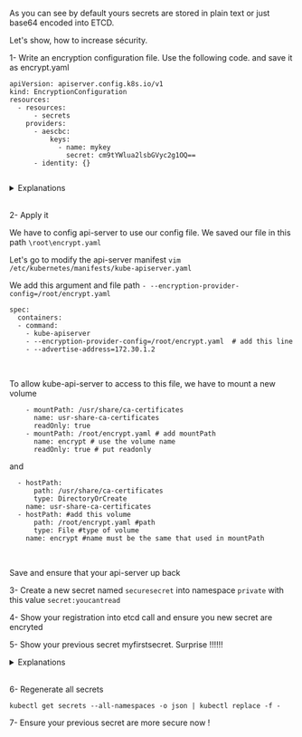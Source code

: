 
As you can see by default yours secrets are stored in plain text or just base64 encoded into ETCD.

Let's show, how to increase sécurity. 

1- Write an encryption configuration file. Use the following code. and save it as encrypt.yaml

```
apiVersion: apiserver.config.k8s.io/v1
kind: EncryptionConfiguration
resources:
  - resources:
      - secrets
    providers:
      - aescbc:
          keys:
            - name: mykey
              secret: cm9tYWlua2lsbGVyc2g1OQ==
      - identity: {}
                    
```

<details>
<summary>Explanations</summary>

We create a encryption file for ressource named "secrets"

We use provider aescbc to encryt data with the key:value mykey
aescbc provider allow key with 16/24/32 characters and must be provide in base64 encoded 
We use `echo -n "romainkillersh59" | base64`
We keep possibility to read secret from unencrypted secrets with identity provider

</details>

<br>


2- Apply it 

We have to config api-server to use our config file. 
We saved our file in this path `\root\encrypt.yaml`

Let's go to modify the api-server manifest 
`vim /etc/kubernetes/manifests/kube-apiserver.yaml`

We add this argument and file path 
`- --encryption-provider-config=/root/encrypt.yaml`

```
spec:
  containers:
  - command:
    - kube-apiserver
    - --encryption-provider-config=/root/encrypt.yaml  # add this line
    - --advertise-address=172.30.1.2
````

<br>

To allow kube-api-server to access to this file, we have to mount a new volume

```
    - mountPath: /usr/share/ca-certificates
      name: usr-share-ca-certificates
      readOnly: true
    - mountPath: /root/encrypt.yaml # add mountPath 
      name: encrypt # use the volume name 
      readOnly: true # put readonly
```

and 

```
  - hostPath:
      path: /usr/share/ca-certificates
      type: DirectoryOrCreate
    name: usr-share-ca-certificates
  - hostPath: #add this volume
      path: /root/encrypt.yaml #path 
      type: File #type of volume 
    name: encrypt #name must be the same that used in mountPath

```
<br>

Save and ensure that your api-server up back 



3- Create a new secret named `securesecret` into namespace `private` with this value `secret:youcantread` 

4- Show your registration into etcd call and ensure you new secret are encryted 

5- Show your previous secret myfirstsecret. Surprise !!!!!!

<details>
<summary>Explanations</summary>

Your encryption setup is only apply for new secrets. This is the reason why in initial encryption file we keep the possibilty to read unencrypted kind. To be really secure, we have to regenerate all secrets    
</details>

<br>

6- Regenerate all secrets 

`kubectl get secrets --all-namespaces -o json | kubectl replace -f - `


7- Ensure your previous secret are more secure now ! 